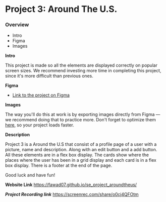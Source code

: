 # Project 3: Around The U.S.

### Overview  

* Intro  
* Figma  
* Images  
  
**Intro**
  
This project is made so all the elements are displayed correctly on popular screen sizes. We recommend investing more time in completing this project, since it's more difficult than previous ones.  
  
**Figma**  
  
* [Link to the project on Figma](https://www.figma.com/file/ii4xxsJ0ghevUOcssTlHZv/Sprint-3%3A-Around-the-US?node-id=0%3A1)  
  
**Images**  
  
The way you'll do this at work is by exporting images directly from Figma — we recommend doing that to practice more. Don't forget to optimize them [here](https://tinypng.com/), so your project loads faster. 
  
**Description**

Project 3 is a Around the U.S that consist of a profile page of a user with a picture, name and description. Along with an edit button and a add button. All these elements are in a flex box display.
The cards show where the places where the user has been in a grid display and each card is in a flex box display.
There is a footer at the end of the page.

Good luck and have fun!

**Website Link**
https://fawad07.github.io/se_project_aroundtheus/

***Project Recording link***
https://screenrec.com/share/o0cj4QFOtm
